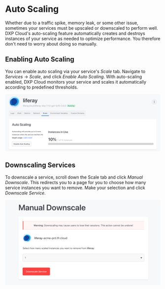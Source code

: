# Auto Scaling

Whether due to a traffic spike, memory leak, or some other issue, sometimes your
services must be upscaled or downscaled to perform well. DXP Cloud's
auto-scaling feature automatically creates and destroys instances of your
service as needed to optimize performance. You therefore don't need to worry
about doing so manually. 

## Enabling Auto Scaling

You can enable auto scaling via your service's *Scale* tab. Navigate to 
*Services* &rarr; *Scale*, and click *Enable Auto Scaling*. With auto-scaling 
enabled, DXP Cloud monitors your service and scales it automatically according 
to predefined thresholds. 

![Figure 1: Enable auto-scaling from the Scale tab.](../../images/auto-scaling.png)

## Downscaling Services

To downscale a service, scroll down the Scale tab and click *Manual Downscale*.
This redirects you to a page for you to choose how many service instances you
want to remove. Make your selection and click *Downscale Service*. 

![Figure 2: You can downscale your service manually.](../../images/downscale-manual.png)
